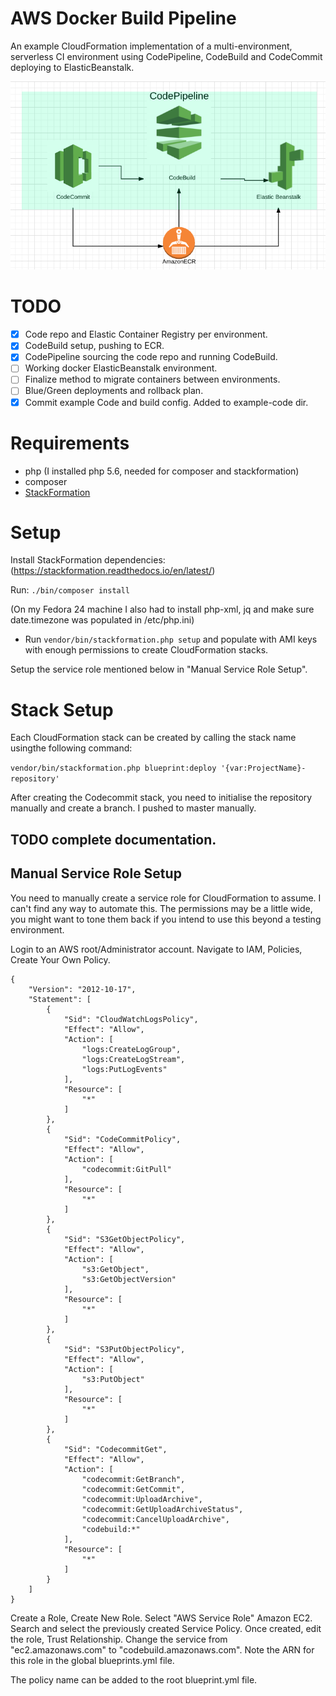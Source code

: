 # AWS Docker Build Pipeline
An example CloudFormation implementation of a multi-environment, serverless CI environment using CodePipeline, CodeBuild and CodeCommit deploying to ElasticBeanstalk.

![diagram](https://raw.githubusercontent.com/francis-io/aws-docker-build-pipeline/master/images/diagram.png)

# TODO
- [x] Code repo and Elastic Container Registry per environment.
- [x] CodeBuild setup, pushing to ECR.
- [x] CodePipeline sourcing the code repo and running CodeBuild.
- [ ] Working docker ElasticBeanstalk environment.
- [ ] Finalize method to migrate containers between environments.
- [ ] Blue/Green deployments and rollback plan.
- [x] Commit example Code and build config. Added to example-code dir.

# Requirements
* php (I installed php 5.6, needed for composer and stackformation)
* composer
* [StackFormation](https://stackformation.readthedocs.io/en/latest/GettingStarted/index.html)

# Setup
Install StackFormation dependencies:
(https://stackformation.readthedocs.io/en/latest/)

Run: `./bin/composer install`

(On my Fedora 24 machine I also had to install php-xml, jq and make sure date.timezone was populated in /etc/php.ini)

* Run `vendor/bin/stackformation.php setup` and populate with AMI keys with enough permissions to create CloudFormation stacks.

Setup the service role mentioned below in "Manual Service Role Setup".

# Stack Setup

Each CloudFormation stack can be created by calling the stack name usingthe following command:

```vendor/bin/stackformation.php blueprint:deploy '{var:ProjectName}-repository'```

After creating the Codecommit stack, you need to initialise the repository manually and create a branch. I pushed to master manually.

## TODO complete documentation.

## Manual Service Role Setup
You need to manually create a service role for CloudFormation to assume. I can't find any way to automate this. The permissions may be a little wide, you might want to tone them back if you intend to use this beyond a testing environment.

Login to an AWS root/Administrator account. Navigate to IAM, Policies, Create Your Own Policy. 

```
{
    "Version": "2012-10-17",
    "Statement": [
        {
            "Sid": "CloudWatchLogsPolicy",
            "Effect": "Allow",
            "Action": [
                "logs:CreateLogGroup",
                "logs:CreateLogStream",
                "logs:PutLogEvents"
            ],
            "Resource": [
                "*"
            ]
        },
        {
            "Sid": "CodeCommitPolicy",
            "Effect": "Allow",
            "Action": [
                "codecommit:GitPull"
            ],
            "Resource": [
                "*"
            ]
        },
        {
            "Sid": "S3GetObjectPolicy",
            "Effect": "Allow",
            "Action": [
                "s3:GetObject",
                "s3:GetObjectVersion"
            ],
            "Resource": [
                "*"
            ]
        },
        {
            "Sid": "S3PutObjectPolicy",
            "Effect": "Allow",
            "Action": [
                "s3:PutObject"
            ],
            "Resource": [
                "*"
            ]
        },
        {
            "Sid": "CodecommitGet",
            "Effect": "Allow",
            "Action": [
                "codecommit:GetBranch",
                "codecommit:GetCommit",
                "codecommit:UploadArchive",
                "codecommit:GetUploadArchiveStatus",
                "codecommit:CancelUploadArchive",
                "codebuild:*"
            ],
            "Resource": [
                "*"
            ]
        }
    ]
}
```
Create a Role, Create New Role. Select "AWS Service Role" Amazon EC2. Search and select the previously created Service Policy. Once created, edit the role, Trust Relationship. Change the service from "ec2.amazonaws.com" to "codebuild.amazonaws.com". Note the ARN for this role in the global blueprints.yml file.

The policy name can be added to the root blueprint.yml file.
